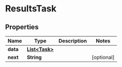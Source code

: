 

# ResultsTask


## Properties

| Name | Type | Description | Notes |
|------------ | ------------- | ------------- | -------------|
|**data** | [**List&lt;Task&gt;**](Task.md) |  |  |
|**next** | **String** |  |  [optional] |



